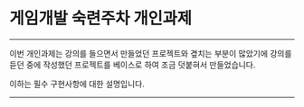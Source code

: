 # 게임개발 숙련주차 개인과제
---

이번 개인과제는 강의를 들으면서 만들었던 프로젝트와 곂치는 부분이 많았기에
강의를 듣던 중에 작성했던 프로젝트를 베이스로 하여 조금 덧붙혀서 만들었습니다.

이하는 필수 구현사항에 대한 설명입니다. 

---
